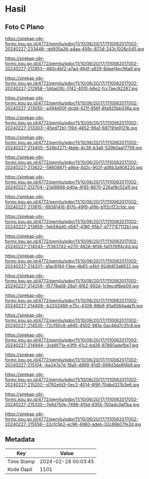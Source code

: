 # Hasil

## Foto C Plano

https://sirekap-obj-formc.kpu.go.id/4772/pemilu/pdpr/11/10/06/20/17/1110062017002-20240227-233448--dd935a26-a4aa-459c-8734-243c1026c045.jpg

https://sirekap-obj-formc.kpu.go.id/4772/pemilu/pdpr/11/10/06/20/17/1110062017002-20240227-212853--460c4bf2-a7ad-464f-a929-8daef4ec96a9.jpg

https://sirekap-obj-formc.kpu.go.id/4772/pemilu/pdpr/11/10/06/20/17/1110062017002-20240227-212958--1d4ad3fc-1742-4010-b6e2-fcc7aec82267.jpg

https://sirekap-obj-formc.kpu.go.id/4772/pemilu/pdpr/11/10/06/20/17/1110062017002-20240227-213050--a394d00f-dcdd-421f-956f-8fa925bb036a.jpg

https://sirekap-obj-formc.kpu.go.id/4772/pemilu/pdpr/11/10/06/20/17/1110062017002-20240227-213303--45ed72b1-119d-4852-96a1-687191e9121b.jpg

https://sirekap-obj-formc.kpu.go.id/4772/pemilu/pdpr/11/10/06/20/17/1110062017002-20240227-213405--528b2271-4bbb-4c38-b3a6-529b0aa17759.jpg

https://sirekap-obj-formc.kpu.go.id/4772/pemilu/pdpr/11/10/06/20/17/1110062017002-20240227-213622--58608871-a9bd-4d2c-902f-a06b3a908220.jpg

https://sirekap-obj-formc.kpu.go.id/4772/pemilu/pdpr/11/10/06/20/17/1110062017002-20240227-213704--21a18868-b40a-4f95-8670-226a18c02a1f.jpg

https://sirekap-obj-formc.kpu.go.id/4772/pemilu/pdpr/11/10/06/20/17/1110062017002-20240227-213815--69381416-817b-49f9-a19b-b1f2cf22cfdc.jpg

https://sirekap-obj-formc.kpu.go.id/4772/pemilu/pdpr/11/10/06/20/17/1110062017002-20240227-213859--1eb58dd0-d567-4180-95b7-d777157112b1.jpg

https://sirekap-obj-formc.kpu.go.id/4772/pemilu/pdpr/11/10/06/20/17/1110062017002-20240227-214043--7f363742-e270-4828-8f08-fa0176ff4c4d.jpg

https://sirekap-obj-formc.kpu.go.id/4772/pemilu/pdpr/11/10/06/20/17/1110062017002-20240227-214201--a1ac8184-f3ee-4b65-a4b1-92db8f3a6622.jpg

https://sirekap-obj-formc.kpu.go.id/4772/pemilu/pdpr/11/10/06/20/17/1110062017002-20240227-214258--f5778a68-28a1-4f62-992d-1c9ecdf6eb09.jpg

https://sirekap-obj-formc.kpu.go.id/4772/pemilu/pdpr/11/10/06/20/17/1110062017002-20240227-214409--b2202488-e75c-4308-88b6-61a6064ada15.jpg

https://sirekap-obj-formc.kpu.go.id/4772/pemilu/pdpr/11/10/06/20/17/1110062017002-20240227-214535--72cf50c6-a945-4502-981a-0ac46d7c31c8.jpg

https://sirekap-obj-formc.kpu.go.id/4772/pemilu/pdpr/11/10/06/20/17/1110062017002-20240227-214944--3cb6f71a-e3f9-41c2-bd26-87865adefbe7.jpg

https://sirekap-obj-formc.kpu.go.id/4772/pemilu/pdpr/11/10/06/20/17/1110062017002-20240227-215104--ba347a7d-19a5-4899-81d5-899d3de8f4b9.jpg

https://sirekap-obj-formc.kpu.go.id/4772/pemilu/pdpr/11/10/06/20/17/1110062017002-20240227-215202--d782efd3-0ec2-4014-8f9f-70dbd321b3e6.jpg

https://sirekap-obj-formc.kpu.go.id/4772/pemilu/pdpr/11/10/06/20/17/1110062017002-20240227-215330--7e6d750e-7498-410d-8355-150adc0af1ba.jpg

https://sirekap-obj-formc.kpu.go.id/4772/pemilu/pdpr/11/10/06/20/17/1110062017002-20240227-215556--32cfc5b2-ec96-4960-adeb-32c89b07fe2d.jpg


## Metadata

| Key        | Value               |
| ---------- | ------------------- |
| Time Stamp | 2024-02-28 00:03:45 |
| Kode Dapil | 1101                |



